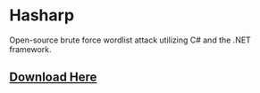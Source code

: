 # Hasharp

Open-source brute force wordlist attack utilizing C# and the .NET framework.

## [Download Here](https://www.github.com/pra1ries/Hasharp/releases/latest)
